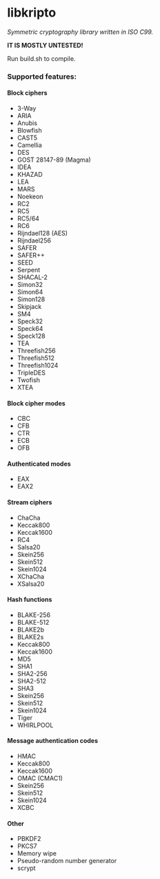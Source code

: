 # libkripto
*Symmetric cryptography library written in ISO C99.*

**IT IS MOSTLY UNTESTED!**

Run build.sh to compile.

### Supported features:
#### Block ciphers
* 3-Way
* ARIA
* Anubis
* Blowfish
* CAST5
* Camellia
* DES
* GOST 28147-89 (Magma)
* IDEA
* KHAZAD
* LEA
* MARS
* Noekeon
* RC2
* RC5
* RC5/64
* RC6
* Rijndael128 (AES)
* Rijndael256
* SAFER
* SAFER++
* SEED
* Serpent
* SHACAL-2
* Simon32
* Simon64
* Simon128
* Skipjack
* SM4
* Speck32
* Speck64
* Speck128
* TEA
* Threefish256
* Threefish512
* Threefish1024
* TripleDES
* Twofish
* XTEA

#### Block cipher modes
* CBC
* CFB
* CTR
* ECB
* OFB

#### Authenticated modes
* EAX
* EAX2

#### Stream ciphers
* ChaCha
* Keccak800
* Keccak1600
* RC4
* Salsa20
* Skein256
* Skein512
* Skein1024
* XChaCha
* XSalsa20

#### Hash functions
* BLAKE-256
* BLAKE-512
* BLAKE2b
* BLAKE2s
* Keccak800
* Keccak1600
* MD5
* SHA1
* SHA2-256
* SHA2-512
* SHA3
* Skein256
* Skein512
* Skein1024
* Tiger
* WHIRLPOOL

#### Message authentication codes
* HMAC
* Keccak800
* Keccak1600
* OMAC (CMAC1)
* Skein256
* Skein512
* Skein1024
* XCBC

#### Other
* PBKDF2
* PKCS7
* Memory wipe
* Pseudo-random number generator
* scrypt

